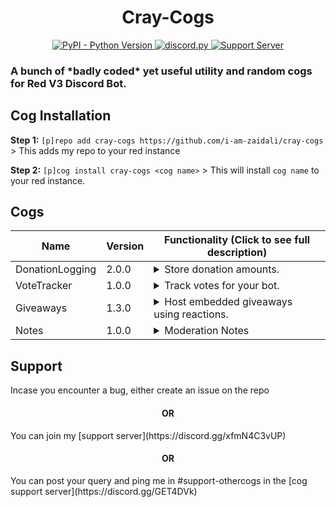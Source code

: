 <h1 align="center"> Cray-Cogs </h1>
<p align="center">
  <a href="https://www.python.org/downloads/">
    <img alt="PyPI - Python Version" src="https://img.shields.io/pypi/pyversions/Red-Discordbot">
  </a>
  <a href="https://github.com/Rapptz/discord.py/">
     <img src="https://img.shields.io/badge/discord-py-blue.svg" alt="discord.py">
  </a>
  <a href="https://discord.gg/xfmN4C3vUP">
    <img src="https://discordapp.com/api/guilds/750553548525273208/widget.png?style=shield" alt="Support Server" >
  </a>
</p>
<h3> A bunch of *badly coded* yet useful utility and random cogs for Red V3 Discord Bot.</h3>

## Cog Installation
**Step 1:** `[p]repo add cray-cogs https://github.com/i-am-zaidali/cray-cogs` > This adds my repo to your red instance

**Step 2:** `[p]cog install cray-cogs <cog name>` > This will install `cog name` to your red instance.

## Cogs
| Name              | Version   | Functionality (Click to see full description)                                                                                                                     |
|-------------------|------------------|------------------------------------------------------------------------------------------------------------------------------------------------------------|
| DonationLogging               | 2.0.0            | <details><summary>Store donation amounts.</summary>This cog allows you to store a member's donations in a guild.</details>                                                                   |
| VoteTracker                   | 1.0.0            | <details><summary>Track votes for your bot.</summary>Track votes for your bot on top.gg with vote logs and role rewards.</details>                                                            |
| Giveaways                     | 1.3.0            | <details><summary>Host embedded giveaways using reactions.</summary>Start giveaways in your server using reactions and advanced requirements.</details>                                     |
| Notes                     | 1.0.0            | <details><summary>Moderation Notes</summary>Keep moderation notes on people.</details>                                                                                                          |
## Support

Incase you encounter a bug, either create an issue on the repo
<h4 align="center"> OR </h4>
You can join my [support server](https://discord.gg/xfmN4C3vUP)
<h4 align="center"> OR </h4>
You can post your query and ping me in #support-othercogs in the [cog support server](https://discord.gg/GET4DVk)
